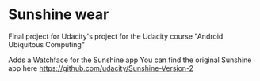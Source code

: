 Sunshine wear
============

Final project for Udacity's project for the Udacity course "Android Ubiquitous Computing"

Adds a Watchface for the Sunshine app
You can find the original Sunshine app here https://github.com/udacity/Sunshine-Version-2
